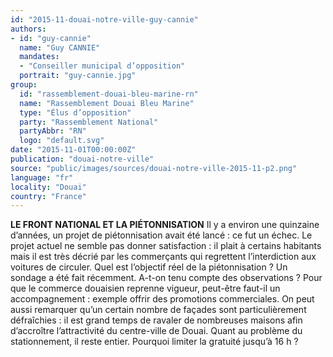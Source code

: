 ```yaml
---
id: "2015-11-douai-notre-ville-guy-cannie"
authors:
- id: "guy-cannie"
  name: "Guy CANNIE"
  mandates: 
  - "Conseiller municipal d’opposition"
  portrait: "guy-cannie.jpg"
group:
  id: "rassemblement-douai-bleu-marine-rn"
  name: "Rassemblement Douai Bleu Marine"
  type: "Élus d’opposition"
  party: "Rassemblement National"
  partyAbbr: "RN"
  logo: "default.svg"
date: "2015-11-01T00:00:00Z"
publication: "douai-notre-ville"
source: "public/images/sources/douai-notre-ville-2015-11-p2.png"
language: "fr"
locality: "Douai"
country: "France"
---
```


**LE FRONT NATIONAL ET LA PIÉTONNISATION**
Il y a environ une quinzaine d’années, un projet de piétonnisation avait été lancé : ce fut un échec.
Le projet actuel ne semble pas donner satisfaction : il plait à certains habitants mais il est très décrié par les commerçants qui regrettent l’interdiction aux voitures de circuler. Quel est l’objectif réel de la piétonnisation ? Un sondage a été fait récemment. A-t-on tenu compte des observations ? Pour que le commerce douaisien reprenne vigueur, peut-être faut-il un accompagnement : exemple offrir des promotions commerciales. On peut aussi remarquer qu’un certain nombre de façades sont particulièrement défraîchies : il est grand temps de ravaler de nombreuses maisons afin d’accroître l’attractivité du centre-ville de Douai. Quant au problème du stationnement, il reste entier. Pourquoi limiter la gratuité jusqu’à 16 h ?
